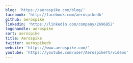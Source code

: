 ```yaml
---
blog: 'https://aerospike.com/blog/'
facebook: 'http://facebook.com/aerospikedb'
github: aerospike
linkedin: 'https://linkedin.com/company/2696852'
logohandle: aerospike
sort: aerospike
title: Aerospike
twitter: aerospikedb
website: 'https://www.aerospike.com/'
youtube: 'https://youtube.com/user/AerospikeTV/videos'
---
```

